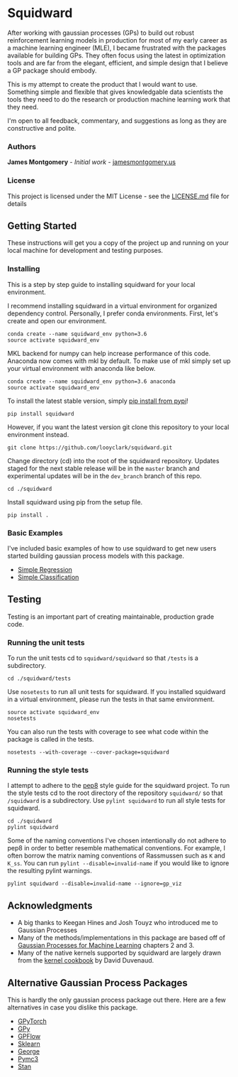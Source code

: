 # Squidward

After working with gaussian processes (GPs) to build out robust reinforcement learning models in production for most of my early career as a machine learning engineer (MLE), I became frustrated with the packages available for building GPs. They often focus using the latest in optimization tools and are far from the elegant, efficient, and simple design that I believe a GP package should embody.

This is my attempt to create the product that I would want to use. Something simple and flexible that gives knowledgable data scientists the tools they need to do the research or production machine learning work that they need.

I'm open to all feedback, commentary, and suggestions as long as they are constructive and polite.

### Authors

**James Montgomery** - *Initial work* - [jamesmontgomery.us](http://jamesmontgomery.us)

### License

This project is licensed under the MIT License - see the [LICENSE.md](LICENSE.md) file for details

## Getting Started

These instructions will get you a copy of the project up and running on your local machine for development and testing purposes.

### Installing

This is a step by step guide to installing squidward for your local environment.

I recommend installing squidward in a virtual environment for organized dependency control. Personally, I prefer conda environments. First, let's create and open our environment.

```
conda create --name squidward_env python=3.6
source activate squidward_env
```

MKL backend for numpy can help increase performance of this code. Anaconda now comes with mkl by default. To make use of mkl simply set up your virtual environment with anaconda like below.

```
conda create --name squidward_env python=3.6 anaconda
source activate squidward_env
```

To install the latest stable version, simply [pip install from pypi](https://pypi.org/project/squidward/)!

```
pip install squidward
```

However, if you want the latest version git clone this repository to your local environment instead.

```
git clone https://github.com/looyclark/squidward.git
```

Change directory (cd) into the root of the squidward repository. Updates staged for the next stable release will be in the `master` branch and experimental updates will be in the `dev_branch` branch of this repo.

```
cd ./squidward
```

Install squidward using pip from the setup file.

```
pip install .
```

### Basic Examples

I've included basic examples of how to use squidward to get new users started building gaussian process models with this package.

* [Simple Regression](https://github.com/looyclark/squidward/blob/master/docs/examples/Simple_Regression.ipynb)
* [Simple Classification](https://github.com/looyclark/squidward/blob/master/docs/examples/Simple_Classification.ipynb)

## Testing

Testing is an important part of creating maintainable, production grade code.

### Running the unit tests

To run the unit tests cd to `squidward/squidward` so that `/tests` is a subdirectory.

```
cd ./squidward/tests
```

Use `nosetests` to run all unit tests for squidward. If you installed squidward in a virtual environment, please run the tests in that same environment.

```
source activate squidward_env
nosetests
```

You can also run the tests with coverage to see what code within the package is called in the tests.

```
nosetests --with-coverage --cover-package=squidward
```

### Running the style tests

I attempt to adhere to the [pep8](https://www.python.org/dev/peps/pep-0008/) style guide for the squidward project. To run the style tests cd to the root directory of the repository `squidward/` so that `/squidward` is a subdirectory. Use `pylint squidward` to run all style tests for squidward.

```
cd ./squidward
pylint squidward
```

Some of the naming conventions I've chosen intentionally do not adhere to pep8 in order to better resemble mathematical conventions. For example, I often borrow the matrix naming conventions of Rassmussen such as `K` and `K_ss`. You can run `pylint --disable=invalid-name` if you would like to ignore the resulting pylint warnings.

```
pylint squidward --disable=invalid-name --ignore=gp_viz
```

## Acknowledgments

* A big thanks to Keegan Hines and Josh Touyz who introduced me to Gaussian Processes
* Many of the methods/implementations in this package are based off of [Gaussian Processes for Machine Learning](http://www.gaussianprocess.org/gpml/) chapters 2 and 3.
* Many of the native kernels supported by squidward are largely drawn from the [kernel cookbook](https://www.cs.toronto.edu/~duvenaud/cookbook/) by David Duvenaud.

## Alternative Gaussian Process Packages

This is hardly the only gaussian process package out there. Here are a few alternatives in case you dislike this package.

* [GPyTorch](https://gpytorch.ai/)
* [GPy](https://gpy.readthedocs.io/en/deploy/)
* [GPFlow](https://gpflow.readthedocs.io/en/develop/)
* [Sklearn](https://scikit-learn.org/stable/modules/gaussian_process.html)
* [George](https://george.readthedocs.io/en/latest/tutorials/first/)
* [Pymc3](https://docs.pymc.io/api/gp.html)
* [Stan](https://betanalpha.github.io/assets/case_studies/gp_part1/part1.html)
